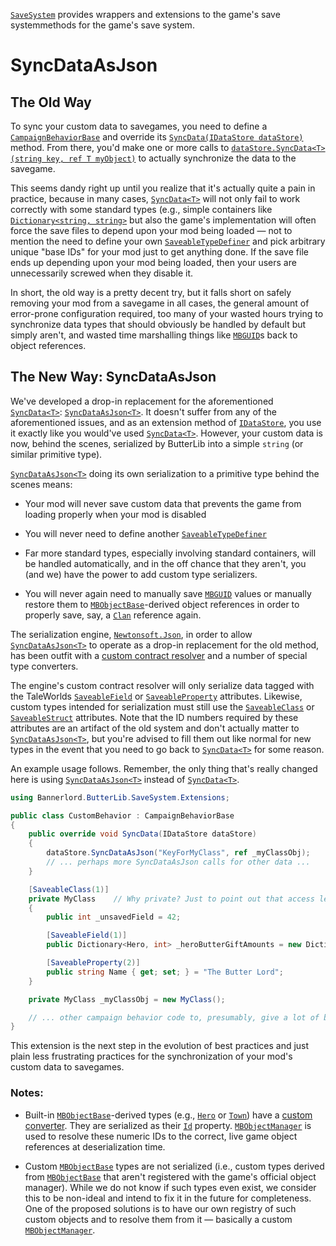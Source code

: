 [``SaveSystem``](xref:Bannerlord.ButterLib.SaveSystem) provides wrappers and extensions to the game's save systemmethods for the game's save system.   

# SyncDataAsJson

## The Old Way

To sync your custom data to savegames, you need to define a [``CampaignBehaviorBase``](xref:TaleWorlds.CampaignSystem.CampaignBehaviorBase) and override its [``SyncData(IDataStore dataStore)``](xref:TaleWorlds.CampaignSystem.CampaignBehaviorBase#collapsible-TaleWorlds_CampaignSystem_CampaignBehaviorBase_SyncData_TaleWorlds_CampaignSystem_IDataStore_) method. From there, you'd make one or more calls to [``dataStore.SyncData<T>(string key, ref T myObject)``](xref:TaleWorlds.CampaignSystem.IDataStore#collapsible-TaleWorlds_CampaignSystem_IDataStore_SyncData__1_System_String___0__]) to actually synchronize the data to the savegame.

This seems dandy right up until you realize that it's actually quite a pain in practice, because in many cases, [``SyncData<T>``](xref:TaleWorlds.CampaignSystem.IDataStore#collapsible-TaleWorlds_CampaignSystem_IDataStore_SyncData__1_System_String___0__]) will not only fail to work correctly with some standard types (e.g., simple containers like [``Dictionary<string, string>``](xref:xref:System.Collections.Generic.Dictionary) but also the game's implementation will often force the save files to depend upon your mod being loaded &mdash; not to mention the need to define your own [``SaveableTypeDefiner``](xref:TaleWorlds.SaveSystem.SaveableTypeDefiner) and pick arbitrary unique "base IDs" for your mod just to get anything done. If the save file ends up depending upon your mod being loaded, then your users are unnecessarily screwed when they disable it.

In short, the old way is a pretty decent try, but it falls short on safely removing your mod from a savegame in all cases, the general amount of error-prone configuration required, too many of your wasted hours trying to synchronize data types that should obviously be handled by default but simply aren't, and wasted time marshalling things like [``MBGUID``](xref:TaleWorlds.ObjectSystem.MBGUID)s back to object references.

## The New Way: SyncDataAsJson

We've developed a drop-in replacement for the aforementioned [``SyncData<T>``](xref:TaleWorlds.CampaignSystem.IDataStore#collapsible-TaleWorlds_CampaignSystem_IDataStore_SyncData__1_System_String___0__]): [``SyncDataAsJson<T>``](xref:Bannerlord.ButterLib.SaveSystem.Extensions.IDataStoreExtensions#collapsible-Bannerlord_ButterLib_SaveSystem_Extensions_IDataStoreExtensions_SyncDataAsJson__1_TaleWorlds_CampaignSystem_IDataStore_System_String___0__Newtonsoft_Json_JsonSerializerSettings_). It doesn't suffer from any of the aforementioned issues, and as an extension method of [``IDataStore``](xref:TaleWorlds.CampaignSystem.IDataStore), you use it exactly like you would've used [``SyncData<T>``](xref:TaleWorlds.CampaignSystem.IDataStore#collapsible-TaleWorlds_CampaignSystem_IDataStore_SyncData__1_System_String___0__]). However, your custom data is now, behind the scenes, serialized by ButterLib into a simple ``string`` (or similar primitive type).

[``SyncDataAsJson<T>``](xref:Bannerlord.ButterLib.SaveSystem.Extensions.IDataStoreExtensions#collapsible-Bannerlord_ButterLib_SaveSystem_Extensions_IDataStoreExtensions_SyncDataAsJson__1_TaleWorlds_CampaignSystem_IDataStore_System_String___0__Newtonsoft_Json_JsonSerializerSettings_) doing its own serialization to a primitive type behind the scenes means:

* Your mod will never save custom data that prevents the game from loading properly when your mod is disabled

* You will never need to define another [``SaveableTypeDefiner``](xref:TaleWorlds.SaveSystem.SaveableTypeDefiner)

* Far more standard types, especially involving standard containers, will be handled automatically, and in the off chance that they aren't, you (and we) have the power to add custom type serializers.

* You will never again need to manually save [``MBGUID``](xref:TaleWorlds.ObjectSystem.MBGUID) values or manually restore them to [``MBObjectBase``](xref:TaleWorlds.ObjectSystem.MBObjectBase)-derived object references in order to properly save, say, a [``Clan``](xref:TaleWorlds.CampaignSystem.Clan) reference again.

The serialization engine, [``Newtonsoft.Json``](https://github.com/JamesNK/Newtonsoft.Json), in order to allow [``SyncDataAsJson<T>``](xref:Bannerlord.ButterLib.SaveSystem.Extensions.IDataStoreExtensions#collapsible-Bannerlord_ButterLib_SaveSystem_Extensions_IDataStoreExtensions_SyncDataAsJson__1_TaleWorlds_CampaignSystem_IDataStore_System_String___0__Newtonsoft_Json_JsonSerializerSettings_) to operate as a drop-in replacement for the old method, has been outfit with a [custom contract resolver](xref:Bannerlord.ButterLib.SaveSystem.TaleWorldsContractResolver) and a number of special type converters.

The engine's custom contract resolver will only serialize data tagged with the TaleWorlds [``SaveableField``](xref:TaleWorlds.SaveSystem.SaveableFieldAttribute) or [``SaveableProperty``](xref:TaleWorlds.SaveSystem.SaveablePropertyAttribute) attributes. Likewise, custom types intended for serialization must still use the [``SaveableClass``](xref:TaleWorlds.SaveSystem.SaveableClassAttribute) or [``SaveableStruct``](xref:TaleWorlds.SaveSystem.SaveableStructAttribute) attributes. Note that the ID numbers required by these attributes are an artifact of the old system and don't actually matter to [``SyncDataAsJson<T>``](xref:Bannerlord.ButterLib.SaveSystem.Extensions.IDataStoreExtensions#collapsible-Bannerlord_ButterLib_SaveSystem_Extensions_IDataStoreExtensions_SyncDataAsJson__1_TaleWorlds_CampaignSystem_IDataStore_System_String___0__Newtonsoft_Json_JsonSerializerSettings_), but you're advised to fill them out like normal for new types in the event that you need to go back to [``SyncData<T>``](xref:TaleWorlds.CampaignSystem.IDataStore#collapsible-TaleWorlds_CampaignSystem_IDataStore_SyncData__1_System_String___0__]) for some reason.

An example usage follows. Remember, the only thing that's really changed here is using [``SyncDataAsJson<T>``](xref:Bannerlord.ButterLib.SaveSystem.Extensions.IDataStoreExtensions#collapsible-Bannerlord_ButterLib_SaveSystem_Extensions_IDataStoreExtensions_SyncDataAsJson__1_TaleWorlds_CampaignSystem_IDataStore_System_String___0__Newtonsoft_Json_JsonSerializerSettings_) instead of [``SyncData<T>``](xref:TaleWorlds.CampaignSystem.IDataStore#collapsible-TaleWorlds_CampaignSystem_IDataStore_SyncData__1_System_String___0__]).

```csharp
using Bannerlord.ButterLib.SaveSystem.Extensions;

public class CustomBehavior : CampaignBehaviorBase
{
    public override void SyncData(IDataStore dataStore)
    {
        dataStore.SyncDataAsJson("KeyForMyClass", ref _myClassObj);
        // ... perhaps more SyncDataAsJson calls for other data ...
    }

    [SaveableClass(1)]
    private MyClass    // Why private? Just to point out that access levels aren't an issue.
    {
        public int _unsavedField = 42;

        [SaveableField(1)]
        public Dictionary<Hero, int> _heroButterGiftAmounts = new Dictionary<Hero, int>();

        [SaveableProperty(2)]
        public string Name { get; set; } = "The Butter Lord";
    }

    private MyClass _myClassObj = new MyClass();

    // ... other campaign behavior code to, presumably, give a lot of butter away everyday
}
```

This extension is the next step in the evolution of best practices and just plain less frustrating practices for the synchronization of your mod's custom data to savegames.
  
### Notes:

* Built-in [``MBObjectBase``](xref:TaleWorlds.ObjectSystem.MBObjectBase)-derived types (e.g., [``Hero``](xref:TaleWorlds.CampaignSystem.Hero) or [``Town``](xref:TaleWorlds.CampaignSystem.Town)) have a [custom converter](xref:Bannerlord.ButterLib.SaveSystem.MBObjectBaseConverter). They are serialized as their [``Id``](xref:TaleWorlds.ObjectSystem.MBObjectBase#collapsible-TaleWorlds_ObjectSystem_MBObjectBase_Id) property. [``MBObjectManager``](xref:TaleWorlds.ObjectSystem.MBObjectManager) is used to resolve these numeric IDs to the correct, live game object references at deserialization time.

* Custom [``MBObjectBase``](xref:TaleWorlds.ObjectSystem.MBObjectBase) types are not serialized (i.e., custom types derived from [``MBObjectBase``](xref:TaleWorlds.ObjectSystem.MBObjectBase) that aren't registered with the game's official object manager). While we do not know if such types even exist, we consider this to be non-ideal and intend to fix it in the future for completeness. One of the proposed solutions is to have our own registry of such custom objects and to resolve them from it &mdash; basically a custom [``MBObjectManager``](xref:TaleWorlds.ObjectSystem.MBObjectManager).
